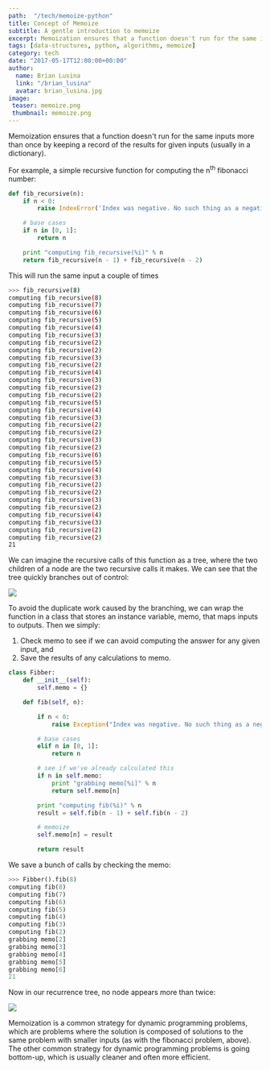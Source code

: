 ```yaml
---
path:  "/tech/memoize-python"
title: Concept of Memoize
subtitle: A gentle introduction to memoize
excerpt: Memoization ensures that a function doesn't run for the same inputs more than once by keeping a record of the results for given inputs (usually in a dictionary).
tags: [data-structures, python, algorithms, memoize]
category: tech
date: "2017-05-17T12:00:00+00:00"
author:
  name: Brian Lusina
  link: "/brian_lusina"
  avatar: brian_lusina.jpg
image:
 teaser: memoize.png
 thumbnail: memoize.png
---
```


Memoization ensures that a function doesn't run for the same inputs more than once by keeping a record of the results for given inputs (usually in a dictionary).

For example, a simple recursive function for computing the n<sup>th</sup> fibonacci number:

```python
def fib_recursive(n):
	if n < 0:
	    raise IndexError('Index was negative. No such thing as a negative index in a series.')

	# base cases
	if n in [0, 1]:
	    return n

	print "computing fib_recursive(%i)" % n
	return fib_recursive(n - 1) + fib_recursive(n - 2)
```

This will run the same input a couple of times

```bash
>>> fib_recursive(8)
computing fib_recursive(8)
computing fib_recursive(7)
computing fib_recursive(6)
computing fib_recursive(5)
computing fib_recursive(4)
computing fib_recursive(3)
computing fib_recursive(2)
computing fib_recursive(2)
computing fib_recursive(3)
computing fib_recursive(2)
computing fib_recursive(4)
computing fib_recursive(3)
computing fib_recursive(2)
computing fib_recursive(2)
computing fib_recursive(5)
computing fib_recursive(4)
computing fib_recursive(3)
computing fib_recursive(2)
computing fib_recursive(2)
computing fib_recursive(3)
computing fib_recursive(2)
computing fib_recursive(6)
computing fib_recursive(5)
computing fib_recursive(4)
computing fib_recursive(3)
computing fib_recursive(2)
computing fib_recursive(2)
computing fib_recursive(3)
computing fib_recursive(2)
computing fib_recursive(4)
computing fib_recursive(3)
computing fib_recursive(2)
computing fib_recursive(2)
21
```

We can imagine the recursive calls of this function as a tree, where the two children of a node are the two recursive calls it makes. We can see that the tree quickly branches out of control:

![](https://www.interviewcake.com/images/svgs/fibonacci__binary_tree_recursive.svg?bust=145)

To avoid the duplicate work caused by the branching, we can wrap the function in a class that stores an instance variable, memo, that maps inputs to outputs. Then we simply:

1.  Check memo to see if we can avoid computing the answer for any given input, and
2.  Save the results of any calculations to memo.

```python
class Fibber:
	def __init__(self):
        self.memo = {}

    def fib(self, n):

        if n < 0:
            raise Exception("Index was negative. No such thing as a negative index in a series.")

        # base cases
        elif n in [0, 1]:
            return n

        # see if we've already calculated this
        if n in self.memo:
            print "grabbing memo[%i]" % n
            return self.memo[n]

        print "computing fib(%i)" % n
        result = self.fib(n - 1) + self.fib(n - 2)

        # memoize
        self.memo[n] = result

        return result
```

We save a bunch of calls by checking the memo:

```python
>>> Fibber().fib(8)
computing fib(8)
computing fib(7)
computing fib(6)
computing fib(5)
computing fib(4)
computing fib(3)
computing fib(2)
grabbing memo[2]
grabbing memo[3]
grabbing memo[4]
grabbing memo[5]
grabbing memo[6]
21
```

Now in our recurrence tree, no node appears more than twice:

![](https://www.interviewcake.com/images/svgs/fibonacci__binary_tree_memoized.svg?bust=145)

Memoization is a common strategy for dynamic programming problems, which are problems where the solution is composed of solutions to the same problem with smaller inputs (as with the fibonacci problem, above). The other common strategy for dynamic programming problems is going bottom-up, which is usually cleaner and often more efficient.
